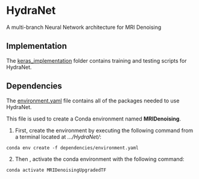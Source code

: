 # HydraNet
A multi-branch Neural Network architecture for MRI Denoising

## Implementation
The [keras_implementation](./keras_implementation) folder contains training and testing scripts for HydraNet.

## Dependencies
The [environment.yaml](environment.yaml) file contains all of the packages needed to use HydraNet.

This file is used to create a Conda environment named **MRIDenoising**. 
1. First, create the environment by executing the following command from a terminal located at *.../HydraNet/*:
```
conda env create -f dependencies/environment.yaml
```
2. Then , activate the conda environment with the following command:
```
conda activate MRIDenoisingUpgradedTF
```
